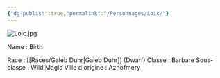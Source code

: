 ```yaml
---
{"dg-publish":true,"permalink":"/Personnages/Loic/"}
---
```


![Loic.jpg](/img/user/EXTRA/00_IMAGES/Loic.jpg)

Name : Birth 

Race : [[Races/Galeb Duhr\|Galeb Duhr]] (Dwarf)
Classe : Barbare
Sous-classe : Wild Magic
Ville d'origine : Azhofmery